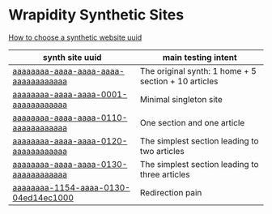 # Wrapidity Synthetic Sites


[How to choose a synthetic website uuid](https://docs.google.com/document/d/1b2VLR72EWHDY_lr7-4FacTmUHcyAfBB5thabS9oEfVc/edit?usp=sharing)

synth site uuid                                                   | main testing intent
------------------------------------------------------------------|--------------------
[aaaaaaaa-aaaa-aaaa-aaaa-aaaaaaaaaaaa](http://drunkengeeks.com/)  | The original synth: 1 home + 5 section + 10 articles
[aaaaaaaa-aaaa-aaaa-0001-aaaaaaaaaaaa](http://drunkengeeks.com/synth/aaaaaaaa-aaaa-aaaa-0001-aaaaaaaaaaaa/minimal.html)  | Minimal singleton site
[aaaaaaaa-aaaa-aaaa-0110-aaaaaaaaaaaa](http://drunkengeeks.com/synth/aaaaaaaa-aaaa-aaaa-0110-aaaaaaaaaaaa/section.html)  | One section and one article
[aaaaaaaa-aaaa-aaaa-0120-aaaaaaaaaaaa](http://drunkengeeks.com/synth/aaaaaaaa-aaaa-aaaa-0120-aaaaaaaaaaaa/section.html)  | The simplest section leading to two articles
[aaaaaaaa-aaaa-aaaa-0130-aaaaaaaaaaaa](http://drunkengeeks.com/synth/aaaaaaaa-aaaa-aaaa-0130-aaaaaaaaaaaa/section.html)  | The simplest section leading to three articles
[aaaaaaaa-1154-aaaa-0130-04ed14ec1000](http://drunkengeeks.com/synth/aaaaaaaa-1154-aaaa-0130-04ed14ec1000/section.html)  | Redirection pain

